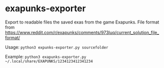 # exapunks-exporter

Export to readable files the saved exas from the game Exapunks. File format from https://www.reddit.com/r/exapunks/comments/973luq/current_solution_file_format/

Usage: `python3 expunks-exporter.py sourcefolder`

Example: `python3 exapunks-exporter.py ~/.local/share/EXAPUNKS/1234123412341234`


